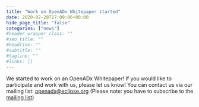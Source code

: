 ```yaml
---
title: "Work on OpenADx Whitepaper started"
date: 2020-02-28T17:09:06+00:00
hide_page_title: "false"
categories: ["news"]
#header_wrapper_class: ""
#seo_title: ""
#headline: ""
#subtitle: ""
#tagline: ""
#links: []
---
```


We started to work on an OpenADx Whitepaper! 
If you would like to participate and work with us, please let us know! 
You can contact us via our mailing list: [openadx@eclipse.org](mailto:openadx@eclipse.org)
(Please note: you have to subscribe to the [mailing list](https://dev.eclipse.org/mailman/listinfo/openadx))

